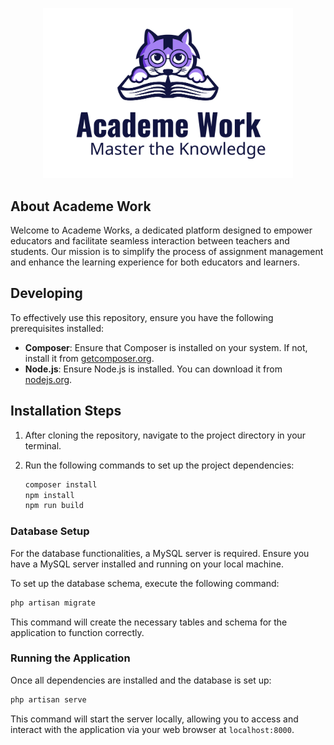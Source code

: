 <p align="center"><a href="" target="_blank"><img src="https://raw.githubusercontent.com/daveleone/academework-uniba/main/art/logo.svg" width="400" alt="Laravel Logo"></a></p>

## About Academe Work
Welcome to Academe Works, a dedicated platform designed to empower educators and facilitate seamless interaction between teachers and students. Our mission is to simplify the process of assignment management and enhance the learning experience for both educators and learners.

## Developing

To effectively use this repository, ensure you have the following prerequisites installed:

- **Composer**: Ensure that Composer is installed on your system. If not, install it from [getcomposer.org](https://getcomposer.org/).
- **Node.js**: Ensure Node.js is installed. You can download it from [nodejs.org](https://nodejs.org/).

## Installation Steps

1. After cloning the repository, navigate to the project directory in your terminal.

2. Run the following commands to set up the project dependencies:

   ```bash
   composer install
   npm install
   npm run build
   ```

### Database Setup

For the database functionalities, a MySQL server is required. Ensure you have a MySQL server installed and running on your local machine.

To set up the database schema, execute the following command:

```bash
php artisan migrate
```

This command will create the necessary tables and schema for the application to function correctly.

### Running the Application

Once all dependencies are installed and the database is set up:

```bash
php artisan serve
```

This command will start the server locally, allowing you to access and interact with the application via your web browser at `localhost:8000`.
